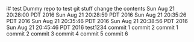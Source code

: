 i# test
Dummy repo to test git stuff
change the contents
Sun Aug 21 20:28:00 PDT 2016
Sun Aug 21 20:28:59 PDT 2016
Sun Aug 21 20:35:26 PDT 2016
Sun Aug 21 20:35:46 PDT 2016
Sun Aug 21 20:38:56 PDT 2016
Sun Aug 21 20:45:46 PDT 2016
test1234
commit 1
commit 2
commit 1
commit 2
commit 3
commit 4
commit 5
commit 6
